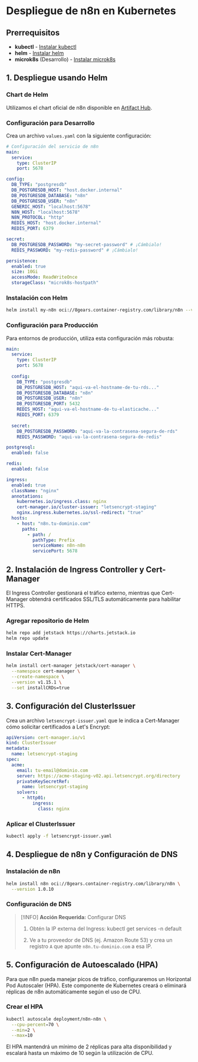 # Despliegue de n8n en Kubernetes

## Prerrequisitos

* **kubectl** - [Instalar kubectl](https://kubernetes.io/es/docs/tasks/tools/)
* **helm** - [Instalar helm](https://helm.sh/docs/intro/install/)
* **microk8s** (Desarrollo) - [Instalar microk8s](https://microk8s.io/)

## 1. Despliegue usando Helm

### Chart de Helm
Utilizamos el chart oficial de n8n disponible en [Artifact Hub](https://artifacthub.io/packages/helm/open-8gears/n8n).

### Configuración para Desarrollo

Crea un archivo `values.yaml` con la siguiente configuración:

```yaml
# Configuración del servicio de n8n
main:
  service:
    type: ClusterIP
    port: 5678

config:
  DB_TYPE: "postgresdb"
  DB_POSTGRESDB_HOST: "host.docker.internal"
  DB_POSTGRESDB_DATABASE: "n8n"
  DB_POSTGRESDB_USER: "n8n"
  GENERIC_HOST: "localhost:5678"
  N8N_HOST: "localhost:5678"
  N8N_PROTOCOL: "http"
  REDIS_HOST: "host.docker.internal"
  REDIS_PORT: 6379

secret:
  DB_POSTGRESDB_PASSWORD: "my-secret-password" # ¡Cámbialo!
  REDIS_PASSWORD: "my-redis-password" # ¡Cámbialo!

persistence:
  enabled: true
  size: 10Gi
  accessMode: ReadWriteOnce
  storageClass: "microk8s-hostpath"
```

### Instalación con Helm

```bash
helm install my-n8n oci://8gears.container-registry.com/library/n8n --version 1.0.0
```

### Configuración para Producción

Para entornos de producción, utiliza esta configuración más robusta:

```yaml
main:
  service:
    type: ClusterIP
    port: 5678
  
  config:
    DB_TYPE: "postgresdb"
    DB_POSTGRESDB_HOST: "aqui-va-el-hostname-de-tu-rds..."
    DB_POSTGRESDB_DATABASE: "n8n"
    DB_POSTGRESDB_USER: "n8n"
    DB_POSTGRESDB_PORT: 5432
    REDIS_HOST: "aqui-va-el-hostname-de-tu-elasticache..."
    REDIS_PORT: 6379
  
  secret:
    DB_POSTGRESDB_PASSWORD: "aqui-va-la-contrasena-segura-de-rds"
    REDIS_PASSWORD: "aqui-va-la-contrasena-segura-de-redis"

postgresql:
  enabled: false

redis:
  enabled: false

ingress:
  enabled: true
  className: "nginx"
  annotations:
    kubernetes.io/ingress.class: nginx
    cert-manager.io/cluster-issuer: "letsencrypt-staging"
    nginx.ingress.kubernetes.io/ssl-redirect: "true"
  hosts:
    - host: "n8n.tu-dominio.com"
      paths:
        - path: /
          pathType: Prefix
          serviceName: n8n-n8n
          servicePort: 5678
```

## 2. Instalación de Ingress Controller y Cert-Manager

El Ingress Controller gestionará el tráfico externo, mientras que Cert-Manager obtendrá certificados SSL/TLS automáticamente para habilitar HTTPS.

### Agregar repositorio de Helm

```bash
helm repo add jetstack https://charts.jetstack.io
helm repo update
```

### Instalar Cert-Manager

```bash
helm install cert-manager jetstack/cert-manager \
  --namespace cert-manager \
  --create-namespace \
  --version v1.15.1 \
  --set installCRDs=true
```

## 3. Configuración del ClusterIssuer

Crea un archivo `letsencrypt-issuer.yaml` que le indica a Cert-Manager cómo solicitar certificados a Let's Encrypt:

```yaml
apiVersion: cert-manager.io/v1
kind: ClusterIssuer
metadata:
  name: letsencrypt-staging
spec:
  acme:
    email: tu-email@dominio.com
    server: https://acme-staging-v02.api.letsencrypt.org/directory
    privateKeySecretRef:
      name: letsencrypt-staging
    solvers:
      - http01:
          ingress:
            class: nginx
```

### Aplicar el ClusterIssuer

```bash
kubectl apply -f letsencrypt-issuer.yaml
```

## 4. Despliegue de n8n y Configuración de DNS

### Instalación de n8n

```bash
helm install n8n oci://8gears.container-registry.com/library/n8n \
  --version 1.0.10
```

### Configuración de DNS

> [!INFO]
> **Acción Requerida:** Configurar DNS
> 
> 1. Obtén la IP externa del Ingress:
>    kubectl get services -n default
> 
> 2. Ve a tu proveedor de DNS (ej. Amazon Route 53) y crea un registro `A` que apunte `n8n.tu-dominio.com` a esa IP.

## 5. Configuración de Autoescalado (HPA)

Para que n8n pueda manejar picos de tráfico, configuraremos un Horizontal Pod Autoscaler (HPA). Este componente de Kubernetes creará o eliminará réplicas de n8n automáticamente según el uso de CPU.

### Crear el HPA

```bash
kubectl autoscale deployment/n8n-n8n \
  --cpu-percent=70 \
  --min=2 \
  --max=10
```

El HPA mantendrá un mínimo de 2 réplicas para alta disponibilidad y escalará hasta un máximo de 10 según la utilización de CPU.